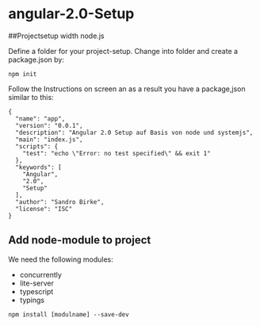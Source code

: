 # angular-2.0-Setup

##Projectsetup width node.js

Define a folder for your project-setup. Change into folder and create a package.json by:

```
npm init
```
Follow the Instructions on screen an as a result you have a package,json similar to this: 

```
{
  "name": "app",
  "version": "0.0.1",
  "description": "Angular 2.0 Setup auf Basis von node und systemjs",
  "main": "index.js",
  "scripts": {
    "test": "echo \"Error: no test specified\" && exit 1"
  },
  "keywords": [
    "Angular",
    "2.0",
    "Setup"
  ],
  "author": "Sandro Birke",
  "license": "ISC"
}
```
## Add node-module to project
We need the following modules:
* concurrently
* lite-server
* typescript
* typings

```
npm install [modulname] --save-dev
```
